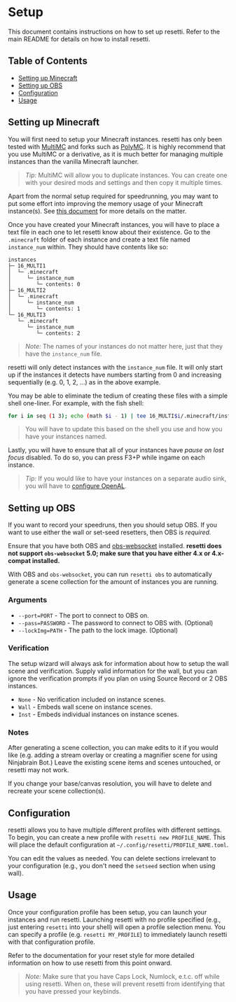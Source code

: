 # Setup

This document contains instructions on how to set up resetti. Refer to the main
README for details on how to install resetti.

## Table of Contents

- [Setting up Minecraft](#setting-up-minecraft)
- [Setting up OBS](#setting-up-obs)
- [Configuration](#configuration)
- [Usage](#usage)

## Setting up Minecraft

You will first need to setup your Minecraft instances. resetti has only been
tested with [MultiMC](https://multimc.org/) and forks such as [PolyMC](https://polymc.org/).
It is highly recommend that you use MultiMC or a derivative, as it is much
better for managing multiple instances than the vanilla Minecraft launcher.

> *Tip:* MultiMC will allow you to duplicate instances. You can create one
> with your desired mods and settings and then copy it multiple times.

Apart from the normal setup required for speedrunning, you may want to put
some effort into improving the memory usage of your Minecraft instance(s).
See [this document](https://github.com/woofdoggo/resetti/blob/main/doc/tuning.md)
for more details on the matter.

Once you have created your Minecraft instances, you will have to place a text
file in each one to let resetti know about their existence. Go to the `.minecraft`
folder of each instance and create a text file named `instance_num` within.
They should have contents like so:

```
instances
├─ 16_MULTI1
│  └─ .minecraft
│     └─ instance_num
│        └─ contents: 0
├─ 16_MULTI2
│  └─ .minecraft
│     └─ instance_num
│        └─ contents: 1
└─ 16_MULTI3
   └─ .minecraft
      └─ instance_num
         └─ contents: 2
```

> *Note:* The names of your instances do not matter here, just that they have
> the `instance_num` file.

resetti will only detect instances with the `instance_num` file. It will only
start up if the instances it detects have numbers starting from 0 and
increasing sequentially (e.g. 0, 1, 2, ...) as in the above example.

You may be able to eliminate the tedium of creating these files with a simple
shell one-liner. For example, with the fish shell:

```sh
for i in seq (1 3); echo (math $i - 1) | tee 16_MULTI$i/.minecraft/instance_num > /dev/null; end
```

> You will have to update this based on the shell you use and how you have your
> instances named.

Lastly, you will have to ensure that all of your instances have *pause on lost
focus* disabled. To do so, you can press F3+P while ingame on each instance.

> *Tip:* If you would like to have your instances on a separate audio sink,
> you will have to [configure OpenAL](https://github.com/woofdoggo/resetti/blob/main/doc/openal.md).

## Setting up OBS

If you want to record your speedruns, then you should setup OBS. If you want to
use either the wall or set-seed resetters, then OBS is *required.*

Ensure that you have both OBS and [obs-websocket](https://github.com/obsproject/obs-websocket) installed.
**resetti does not support `obs-websocket` 5.0; make sure that you have either
4.x or 4.x-compat installed.**

With OBS and `obs-websocket`, you can run `resetti obs` to automatically
generate a scene collection for the amount of instances you are running.

### Arguments

- `--port=PORT` - The port to connect to OBS on.
- `--pass=PASSWORD` - The password to connect to OBS with. (Optional)
- `--lockImg=PATH` - The path to the lock image. (Optional)

### Verification

The setup wizard will always ask for information about how to setup
the wall scene and verification. Supply valid information for the wall,
but you can ignore the verification prompts if you plan on using Source
Record or 2 OBS instances.

- `None` - No verification included on instance scenes.
- `Wall` - Embeds wall scene on instance scenes.
- `Inst` - Embeds individual instances on instance scenes.

### Notes

After generating a scene collection, you can make edits to it if you would like
(e.g. adding a stream overlay or creating a magnifier scene for using
Ninjabrain Bot.) Leave the existing scene items and scenes untouched, or
resetti may not work.

If you change your base/canvas resolution, you will have to delete
and recreate your scene collection(s).

## Configuration

resetti allows you to have multiple different profiles with different settings.
To begin, you can create a new profile with `resetti new PROFILE_NAME`. This
will place the default configuration at `~/.config/resetti/PROFILE_NAME.toml`.

You can edit the values as needed. You can delete sections irrelevant to your
configuration (e.g., you don't need the `setseed` section when using wall).

## Usage

Once your configuration profile has been setup, you can launch your instances
and run resetti. Launching resetti with no profile specified (e.g., just
entering `resetti` into your shell) will open a profile selection menu.
You can specify a profile (e.g. `resetti MY_PROFILE`) to immediately launch
resetti with that configuration profile.

Refer to the documentation for your reset style for more detailed information
on how to use resetti from this point onward.

> *Note:* Make sure that you have Caps Lock, Numlock, e.t.c. off while using
> resetti. When on, these will prevent resetti from identifying that you have
> pressed your keybinds.
